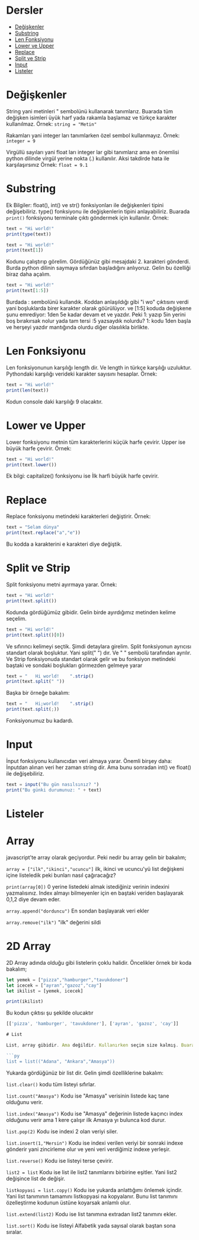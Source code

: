 # Dersler
- [Değişkenler](#de%C4%9Fi%C5%9Fkenler)
- [Substring](#substring)
- [Len Fonksiyonu](#len-fonksiyonu)
- [Lower ve Upper](#lower-ve-upper)
- [Replace](#replace)
- [Split ve Strip](#split-ve-sprit)
- [Input](#input)
- [Listeler](#listeler)

# Değişkenler

String yani metinleri " sembolünü kullanarak tanımlarız. Buarada tüm değişken isimleri üyük harf yada rakamla başlamaz ve türkçe karakter kullanılmaz.
Örnek: `string = "Metin"`

Rakamları yani integer ları tanımlarken özel sembol kullanmayız.
Örnek: `integer = 9`

Virgüllü sayıları yani float ları integer lar gibi tanımlarız ama en önemlisi python dilinde virgül yerine nokta (.) kullanılır. Aksi takdirde hata ile karşılaşırsınız
Örnek: `float = 9.1`

# Substring
Ek Bilgiler: float(), int() ve str() fonksiyonları ile değişkenleri tipini değişebiliriz. type() fonksiyonu ile değişkenlerin tipini anlayabiliriz. Buarada `print()` fonksiyonu terminale çıktı göndermek için kullanılır.
Örnek:

```js
text = "Hi world!"
print(type(text))

text = "Hi world!"
print(text[1])
```
Kodunu çalıştırıp görelim. Gördüğünüz gibi mesajdaki 2. karakteri gönderdi. Burda python dilinin saymaya sıfırdan başladığını anlıyoruz. Gelin bu özelliği biraz daha açalım.

```js
text = "Hi world!"
print(text[1:5])
```
Burdada : sembolünü kullandık. Koddan anlaşıldığı gibi "i wo" çıktısını verdi yani boşluklarda birer karakter olarak göürülüyor. ve [1:5] koduda değişkene şunu emrediyor: 1den 5e kadar devam et ve yazdır. Peki 1: yazıp 5in yerini boş bırakırsak nolur yada tam tersi :5 yazsaydık nolurdu? 1: kodu 1den başla ve herşeyi yazdır mantığında olurdu diğer olasılıkla birlikte.

# Len Fonksiyonu
Len fonksiyonunun karşılığı length dir. Ve length in türkçe karşılığı uzuluktur. Pythondaki karşılığı verideki karakter sayısını hesaplar.
Örnek:

```js
text = "Hi world!"
print(len(text))
```
Kodun console daki karşılığı 9 olacaktır.

# Lower ve Upper
Lower fonksiyonu metnin tüm karakterlerini küçük harfe çevirir. Upper ise büyük harfe çevirir. 
Örnek:

```js
text = "Hi world!"
print(text.lower())
```
Ek bilgi: capitalize() fonksiyonu ise İlk harfi büyük harfe çevirir.

# Replace
Replace fonksiyonu metindeki karakterleri değiştirir.
Örnek:

```js
text = "Selam dünya"
print(text.replace("a","e"))
```
Bu kodda a karakterini e karakteri diye değiştik.

# Split ve Strip
Split fonksiyonu metni ayırmaya yarar.
Örnek:

```js
text = "Hi world!"
print(text.split())
```
Kodunda gördüğümüz gibidir. Gelin birde ayırdığımız metinden kelime seçelim.

```js
text = "Hi world!"
print(text.split()[0])
```
Ve sıfırıncı kelimeyi seçtik. Şimdi detaylara girelim. Split fonksiyonun ayrıcısı standart olarak boşluktur. Yani split(" ") dır. Ve " " sembolü tarafından ayrılır. Ve Strip fonksiyonuda standart olarak gelir ve bu fonksiyon metindeki baştaki ve sondaki boşlukları görmezden gelmeye yarar

```js
text = "   Hi world!    ".strip()
print(text.split(" "))
```
Başka bir örneğe bakalım:

```js
text = "   Hi;world!    ".strip()
print(text.split(;))
```
Fonksiyonumuz bu kadardı.

# Input
İnput fonksiyonu kullanıcıdan veri almaya yarar. Önemli birşey daha: İnputdan alınan veri her zaman string dir. Ama bunu sonradan int() ve float() ile değişebiliriz.

```js
text = input("Bu gün nasılsınız? ")
print("Bu günki durumunuz: " + text)
```
# Listeler

# Array
javascript'te array olarak geçiyordur. Peki nedir bu array gelin bir bakalım;<br>

`array = ["ilk","ikinci","ucuncu"]`
ilk, ikinci ve ucuncu'yü list değişkeni içine listeledik peki bunları nasıl çağıracağız?<br>

`print(array[0])`
0 yerine listedeki almak istediğiniz verinin indexini yazmalısınız. Index almayı bilmeyenler için en baştaki veriden başlayarak 0,1,2 diye devam eder.

`array.append("dorduncu")`
En sondan başlayarak veri ekler

`array.remove("ilk")`
"ilk" değerini sildi

# 2D Array

2D Array adında olduğu gibi listelerin çoklu halidir. Öncelikler örnek bir koda bakalım;

```js
let yemek = ["pizza","hamburger","tavukdoner"]
let icecek = ["ayran","gazoz","cay"]
let ikilist = [yemek, icecek]

print(ikilist)
```
Bu kodun çıktısı şu şekilde olucaktır
```js
[['pizza', 'hamburger', 'tavukdoner'], ['ayran', 'gazoz', 'cay']]

# List

List, array gibidir. Ama değildir. Kullanırken seçim size kalmış. Buarada array den daha çok özelliğe sahiptir.

```py
list = list(("Adana", "Ankara","Amasya"))
``` 
Yukarda gördüğünüz bir list dir. Gelin şimdi özelliklerine bakalım:

`list.clear()` kodu tüm listeyi sıfırlar.

`list.count("Amasya")` Kodu ise "Amasya" verisinin listede kaç tane olduğunu verir.

`list.index("Amasya")` Kodu ise "Amasya" değerinin listede kaçıncı index olduğunu verir ama 1 kere çalışır ilk Amasya yı bulunca kod durur.

`list.pop(2)` Kodu ise indexi 2 olan veriyi siler.

`list.insert(1,"Mersin")` Kodu ise indexi verilen veriyi bir sonraki indexe gönderir yani zincirleme olur ve yeni veri verdiğimiz indexe yerleşir.

`list.reverse()` Kodu ise listeyi terse çevirir.

`list2 = list` Kodu ise list ile list2 tanımlarını birbirine eşitler. Yani list2 değişince list de değişir.

`listkopyasi = list.copy()` Kodu ise yukarda anlattığımı önlemek içindir. Yani list tanımının tamamını listkopyasi na kopyalanır. Bunu list tanımını özelleştirme kodunun üstüne koyarsak anlamlı olur.

`list.extend(list2)` Kodu ise list tanımına extradan list2 tanımını ekler.

`list.sort()` Kodu ise listeyi Alfabetik yada sayısal olarak baştan sona sıralar.